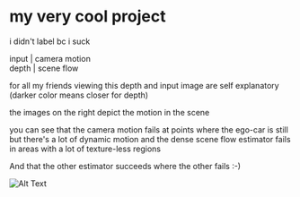 # my very cool project

i didn't label bc i suck

input   | camera motion  
depth   | scene flow

for all my friends viewing this
depth and input image are self explanatory (darker color means closer for depth)

the images on the right depict the motion in the scene

you can see that the camera motion fails at points where the ego-car is still but there's a lot of dynamic motion and the dense scene flow estimator fails in areas with a lot of texture-less regions

And that the other estimator succeeds where the other fails :-)

![Alt Text](./frames_ds.gif)
